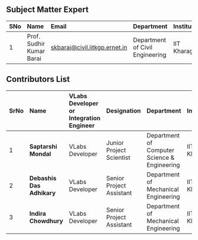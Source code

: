 ## Subject Matter Expert

**SNo** | **Name** |  **Email** | **Department** | **Institute**| **Web Page**
:--|:--|:--|:--|:--|:--|
1 | Prof. Sudhir Kumar Barai | skbarai@civil.iitkgp.ernet.in | Department of Civil Engineering | IIT Kharagpur | [https://scholar.google.co.in/citations?user=T2t0d1wAAAAJ](https://scholar.google.co.in/citations?user=T2t0d1wAAAAJ) |



## Contributors List

SrNo | Name | VLabs Developer or Integration Engineer | Designation | Department| Institute
:--|:--|:--|:--|:--|:--|
1 | **Saptarshi Mondal** | VLabs Developer | Junior Project Scientist | Department of Computer Science & Engineering | IIT Kharagpur | 
2 | **Debashis Das Adhikary** | VLabs Developer | Senior Project Assistant | Department of Mechanical Engineering | IIT Kharagpur | 
3 | **Indira Chowdhury** | VLabs Developer | Senior Project Assistant | Department of Mechanical Engineering | IIT Kharagpur |